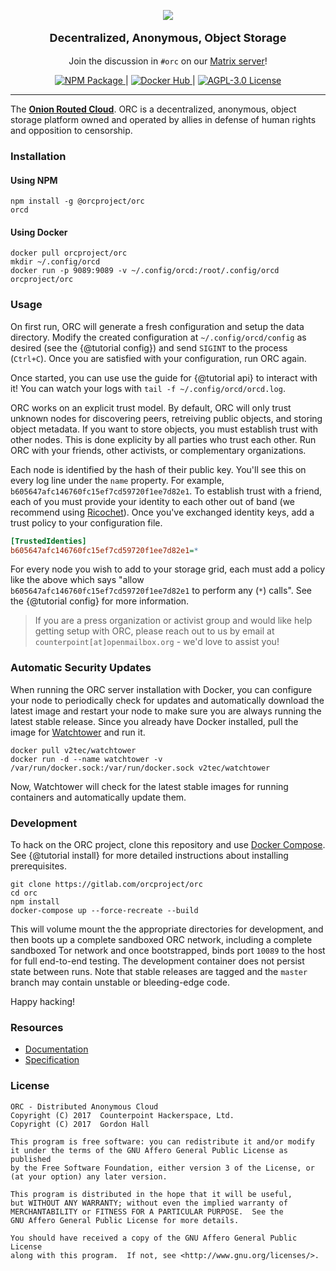 <p align="center" class="docstrap-hideme">
  <a href="https://orc.network"><img src="https://assets.gitlab-static.net/uploads/-/system/group/avatar/3071240/29236106.png"></a>
</p>
<p style="font-size:18px" align="center"><strong>Decentralized, Anonymous, Object Storage</strong></p>
<p align="center">
  Join the discussion in <code>#orc</code> on our <a href="https://matrix.counterpointhackers.org/_matrix/client/#/room/#orc:matrix.counterpointhackers.org">Matrix server</a>!
</p>
<div align="center">
  <a href="https://www.npmjs.com/package/@orcproject/orc">
    <img src="https://img.shields.io/npm/v/@orcproject/orc.svg?style=flat-square" alt="NPM Package">
  </a> | 
  <a href="https://hub.docker.com/r/orcproject/orc">
    <img src="https://img.shields.io/docker/pulls/orcproject/orc.svg?style=flat-square" alt="Docker Hub">
  </a> | 
  <a href="https://gitlab.com/orcproject/orc/raw/master/LICENSE">
    <img src="https://img.shields.io/badge/license-AGPLv3-blue.svg?style=flat-square" alt="AGPL-3.0 License">
  </a>
</div>


---

The [**Onion Routed Cloud**](https://orc.network). ORC is a decentralized, 
anonymous, object storage platform owned and operated by allies in defense of 
human rights and opposition to censorship. 

### Installation

#### Using NPM

```
npm install -g @orcproject/orc
orcd
```

#### Using Docker

```
docker pull orcproject/orc
mkdir ~/.config/orcd
docker run -p 9089:9089 -v ~/.config/orcd:/root/.config/orcd orcproject/orc
```

### Usage

On first run, ORC will generate a fresh configuration and setup the data 
directory. Modify the created configuration at `~/.config/orcd/config` as 
desired (see the {@tutorial config}) and send `SIGINT` to the process 
(`Ctrl+C`). Once you are satisfied with your configuration, run ORC again.

Once started, you can use use the guide for {@tutorial api} to interact with 
it! You can watch your logs with `tail -f ~/.config/orcd/orcd.log`.

ORC works on an explicit trust model. By default, ORC will only trust unknown 
nodes for discovering peers, retreiving public objects, and storing object 
metadata. If you want to store objects, you must establish trust with other
nodes. This is done explicity by all parties who trust each other. Run ORC with 
your friends, other activists, or complementary organizations.

Each node is identified by the hash of their public key. You'll see this on 
every log line under the `name` property. For example, 
`b605647afc146760fc15ef7cd59720f1ee7d82e1`. To establish trust with a friend, 
each of you must provide your identity to each other out of band (we recommend 
using [Ricochet](https://ricochet.im)). Once you've exchanged identity keys, 
add a trust policy to your configuration file.

```ini
[TrustedIdenties]
b605647afc146760fc15ef7cd59720f1ee7d82e1=*
```

For every node you wish to add to your storage grid, each must add a policy 
like the above which says "allow `b605647afc146760fc15ef7cd59720f1ee7d82e1` 
to perform any (`*`) calls". See the {@tutorial config} for more information.

> If you are a press organization or activist group and would like help 
> getting setup with ORC, please reach out to us by email at 
> `counterpoint[at]openmailbox.org` - we'd love to assist you!

### Automatic Security Updates

When running the ORC server installation with Docker, you can configure your 
node to periodically check for updates and automatically download the latest 
image and restart your node to make sure you are always running the latest 
stable release. Since you already have Docker installed, pull the 
image for [Watchtower](https://github.com/v2tec/watchtower) and run it.

```
docker pull v2tec/watchtower
docker run -d --name watchtower -v /var/run/docker.sock:/var/run/docker.sock v2tec/watchtower
```

Now, Watchtower will check for the latest stable images for running containers 
and automatically update them.

### Development 

To hack on the ORC project, clone this repository and use 
[Docker Compose](https://docs.docker.com/compose/). See {@tutorial install} 
for more detailed instructions about installing prerequisites.

```
git clone https://gitlab.com/orcproject/orc
cd orc
npm install
docker-compose up --force-recreate --build
```

This will volume mount the the appropriate directories for development, and 
then boots up a complete sandboxed ORC network, including a complete sandboxed 
Tor network and once bootstrapped, binds port `10089` to the host for full 
end-to-end testing. The development container does not persist state between 
runs. Note that stable releases are tagged and the `master` branch may contain 
unstable or bleeding-edge code.

Happy hacking!

### Resources

* [Documentation](https://orcproject.gitlab.io/orc/)
* [Specification](https://gitlab.com/orcproject/protocol/raw/master/protocol.pdf)

### License

```
ORC - Distributed Anonymous Cloud  
Copyright (C) 2017  Counterpoint Hackerspace, Ltd.  
Copyright (C) 2017  Gordon Hall  

This program is free software: you can redistribute it and/or modify
it under the terms of the GNU Affero General Public License as published
by the Free Software Foundation, either version 3 of the License, or
(at your option) any later version.

This program is distributed in the hope that it will be useful,
but WITHOUT ANY WARRANTY; without even the implied warranty of
MERCHANTABILITY or FITNESS FOR A PARTICULAR PURPOSE.  See the
GNU Affero General Public License for more details.

You should have received a copy of the GNU Affero General Public License
along with this program.  If not, see <http://www.gnu.org/licenses/>.
```

